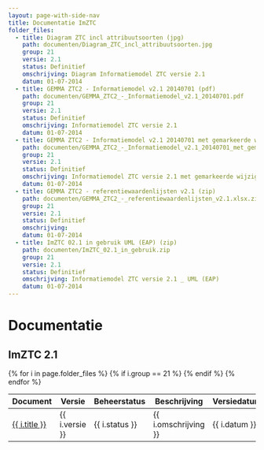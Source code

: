 ```yaml
---
layout: page-with-side-nav
title: Documentatie ImZTC
folder_files:
  - title: Diagram ZTC incl attribuutsoorten (jpg)
    path: documenten/Diagram_ZTC_incl_attribuutsoorten.jpg
    group: 21
    versie: 2.1
    status: Definitief
    omschrijving: Diagram Informatiemodel ZTC versie 2.1
    datum: 01-07-2014
  - title: GEMMA ZTC2 - Informatiemodel v2.1 20140701 (pdf)
    path: documenten/GEMMA_ZTC2_-_Informatiemodel_v2.1_20140701.pdf
    group: 21
    versie: 2.1
    status: Definitief
    omschrijving: Informatiemodel ZTC versie 2.1
    datum: 01-07-2014
  - title: GEMMA ZTC2 - Informatiemodel v2.1 20140701 met gemarkeerde wijzigingen (pdf)
    path: documenten/GEMMA_ZTC2_-_Informatiemodel_v2.1_20140701_met_gemarkeerde_wijzigingen.pdf
    group: 21
    versie: 2.1
    status: Definitief
    omschrijving: Informatiemodel ZTC versie 2.1 met gemarkeerde wijzigingen t.o.v. versie 2.0
    datum: 01-07-2014
  - title: GEMMA ZTC2 - referentiewaardenlijsten v2.1 (zip)
    path: documenten/GEMMA_ZTC2_-_referentiewaardenlijsten_v2.1.xlsx.zip
    group: 21
    versie: 2.1
    status: Definitief
    omschrijving: 
    datum: 01-07-2014
  - title: ImZTC 02.1 in gebruik UML (EAP) (zip)
    path: documenten/ImZTC_02.1_in_gebruik.zip
    group: 21
    versie: 2.1
    status: Definitief
    omschrijving: Informatiemodel ZTC versie 2.1 _ UML (EAP)
    datum: 01-07-2014
---
```


# Documentatie

## ImZTC 2.1

<table>
	<thead>
		<tr>
			<th>Document</th><th>Versie</th><th>Beheerstatus</th><th>Beschrijving</th><th>Versiedatum</th>
		</tr>
	</thead>
	<tbody>
		{% for i in page.folder_files %}
			{% if i.group == 21 %} 
				<tr>
					<td>
					  <a href="{{ i.path | base_url }}">
						{{ i.title }}
					  </a>
					</td>
					<td>{{ i.versie }}</td>
					<td>{{ i.status }}</td>
					<td>{{ i.omschrijving }}</td>
					<td>{{ i.datum }}</td>
				</tr>
			{% endif %} 
		{% endfor %}
	</tbody>
</table>
